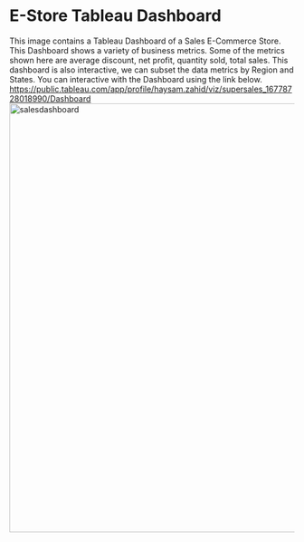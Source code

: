 # E-Store Tableau Dashboard
This image contains a Tableau Dashboard of a Sales E-Commerce Store. This Dashboard shows a variety of business metrics.
Some of the metrics shown here are average discount, net profit, quantity sold, total sales. This dashboard is also interactive, we can subset the data metrics by Region and States. You can interactive with the Dashboard using the link below.
https://public.tableau.com/app/profile/haysam.zahid/viz/supersales_16778728018990/Dashboard
<img width="757" alt="salesdashboard" src="https://user-images.githubusercontent.com/121971294/227746841-fa1e35f4-7aab-49ca-884d-d58c8e6a8e76.png">
